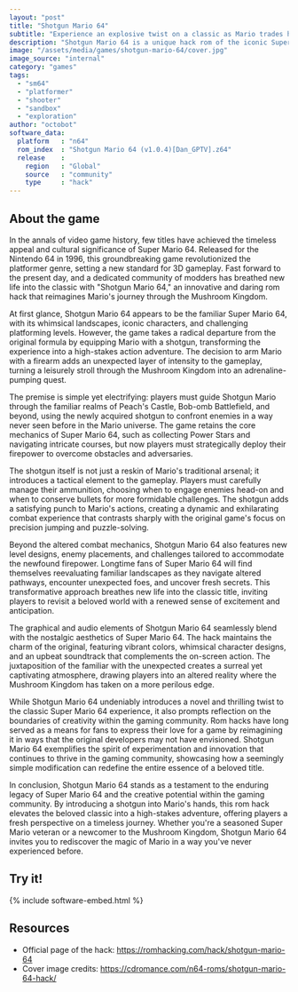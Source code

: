 ```yaml
---
layout: "post"
title: "Shotgun Mario 64"
subtitle: "Experience an explosive twist on a classic as Mario trades his usual power-ups for a shotgun in \"Shotgun Mario 64.\""
description: "Shotgun Mario 64 is a unique hack rom of the iconic Super Mario 64, where players guide Mario armed with a shotgun through familiar landscapes, introducing a thrilling new combat dynamic to the beloved Nintendo 64 classic."
image: "/assets/media/games/shotgun-mario-64/cover.jpg"
image_source: "internal"
category: "games"
tags:
  - "sm64"
  - "platformer"
  - "shooter"
  - "sandbox"
  - "exploration"
author: "octobot"
software_data:
  platform   : "n64"
  rom_index  : "Shotgun Mario 64 (v1.0.4)[Dan_GPTV].z64"
  release    :
    region   : "Global"
    source   : "community"
    type     : "hack"
---
```


## About the game

In the annals of video game history, few titles have achieved the timeless appeal and cultural significance of Super Mario 64. Released for the Nintendo 64 in 1996, this groundbreaking game revolutionized the platformer genre, setting a new standard for 3D gameplay. Fast forward to the present day, and a dedicated community of modders has breathed new life into the classic with "Shotgun Mario 64," an innovative and daring rom hack that reimagines Mario's journey through the Mushroom Kingdom.

At first glance, Shotgun Mario 64 appears to be the familiar Super Mario 64, with its whimsical landscapes, iconic characters, and challenging platforming levels. However, the game takes a radical departure from the original formula by equipping Mario with a shotgun, transforming the experience into a high-stakes action adventure. The decision to arm Mario with a firearm adds an unexpected layer of intensity to the gameplay, turning a leisurely stroll through the Mushroom Kingdom into an adrenaline-pumping quest.

The premise is simple yet electrifying: players must guide Shotgun Mario through the familiar realms of Peach's Castle, Bob-omb Battlefield, and beyond, using the newly acquired shotgun to confront enemies in a way never seen before in the Mario universe. The game retains the core mechanics of Super Mario 64, such as collecting Power Stars and navigating intricate courses, but now players must strategically deploy their firepower to overcome obstacles and adversaries.

The shotgun itself is not just a reskin of Mario's traditional arsenal; it introduces a tactical element to the gameplay. Players must carefully manage their ammunition, choosing when to engage enemies head-on and when to conserve bullets for more formidable challenges. The shotgun adds a satisfying punch to Mario's actions, creating a dynamic and exhilarating combat experience that contrasts sharply with the original game's focus on precision jumping and puzzle-solving.

Beyond the altered combat mechanics, Shotgun Mario 64 also features new level designs, enemy placements, and challenges tailored to accommodate the newfound firepower. Longtime fans of Super Mario 64 will find themselves reevaluating familiar landscapes as they navigate altered pathways, encounter unexpected foes, and uncover fresh secrets. This transformative approach breathes new life into the classic title, inviting players to revisit a beloved world with a renewed sense of excitement and anticipation.

The graphical and audio elements of Shotgun Mario 64 seamlessly blend with the nostalgic aesthetics of Super Mario 64. The hack maintains the charm of the original, featuring vibrant colors, whimsical character designs, and an upbeat soundtrack that complements the on-screen action. The juxtaposition of the familiar with the unexpected creates a surreal yet captivating atmosphere, drawing players into an altered reality where the Mushroom Kingdom has taken on a more perilous edge.

While Shotgun Mario 64 undeniably introduces a novel and thrilling twist to the classic Super Mario 64 experience, it also prompts reflection on the boundaries of creativity within the gaming community. Rom hacks have long served as a means for fans to express their love for a game by reimagining it in ways that the original developers may not have envisioned. Shotgun Mario 64 exemplifies the spirit of experimentation and innovation that continues to thrive in the gaming community, showcasing how a seemingly simple modification can redefine the entire essence of a beloved title.

In conclusion, Shotgun Mario 64 stands as a testament to the enduring legacy of Super Mario 64 and the creative potential within the gaming community. By introducing a shotgun into Mario's hands, this rom hack elevates the beloved classic into a high-stakes adventure, offering players a fresh perspective on a timeless journey. Whether you're a seasoned Super Mario veteran or a newcomer to the Mushroom Kingdom, Shotgun Mario 64 invites you to rediscover the magic of Mario in a way you've never experienced before.

## Try it!

{% include software-embed.html %}

## Resources

* Official page of the hack: <https://romhacking.com/hack/shotgun-mario-64>
* Cover image credits: <https://cdromance.com/n64-roms/shotgun-mario-64-hack/>

